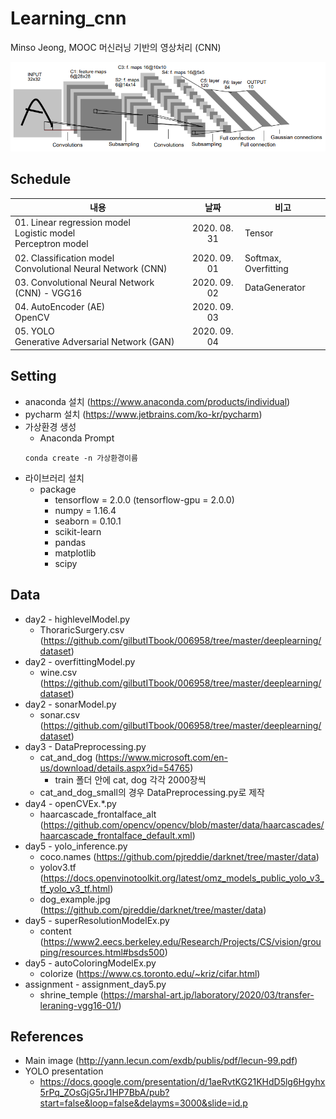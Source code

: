 # Learning_cnn
  Minso Jeong, MOOC 머신러닝 기반의 영상처리 (CNN)
 
![cnn_main](./img/cnn_main.png)

## Schedule
|          내용         |   날짜     |   비고   |
| -------------------------------- |:---------------:|--------------------------|
|01. Linear regression model <br/> Logistic model <br/>  Perceptron model | 2020. 08. 31 | Tensor |
|02. Classification model <br/> Convolutional Neural Network (CNN) | 2020. 09. 01 | Softmax, Overfitting|
|03. Convolutional Neural Network (CNN) - VGG16| 2020. 09. 02 | DataGenerator |
|04. AutoEncoder (AE) <br/> OpenCV | 2020. 09. 03 | |
|05. YOLO <br/> Generative Adversarial Network (GAN) | 2020. 09. 04 |  |

## Setting
* anaconda 설치 (https://www.anaconda.com/products/individual)
* pycharm 설치 (https://www.jetbrains.com/ko-kr/pycharm)
* 가상환경 생성
    * Anaconda Prompt
    ```
    conda create -n 가상환경이름
    ```
* 라이브러리 설치
    * package
        * tensorflow = 2.0.0 (tensorflow-gpu = 2.0.0)
        * numpy = 1.16.4
        * seaborn = 0.10.1
        * scikit-learn
        * pandas
        * matplotlib
        * scipy
     
## Data
* day2 - highlevelModel.py
    * ThoraricSurgery.csv (https://github.com/gilbutITbook/006958/tree/master/deeplearning/dataset)
* day2 - overfittingModel.py
    * wine.csv (https://github.com/gilbutITbook/006958/tree/master/deeplearning/dataset)
* day2 - sonarModel.py
    * sonar.csv (https://github.com/gilbutITbook/006958/tree/master/deeplearning/dataset)    
* day3 - DataPreprocessing.py
    * cat_and_dog (https://www.microsoft.com/en-us/download/details.aspx?id=54765)
        * train 폴더 안에 cat, dog 각각 2000장씩        
    * cat_and_dog_small의 경우 DataPreprocessing.py로 제작   
* day4 - openCVEx.*.py
    * haarcascade_frontalface_alt (https://github.com/opencv/opencv/blob/master/data/haarcascades/haarcascade_frontalface_default.xml)
* day5 - yolo_inference.py
    * coco.names (https://github.com/pjreddie/darknet/tree/master/data)
    * yolov3.tf (https://docs.openvinotoolkit.org/latest/omz_models_public_yolo_v3_tf_yolo_v3_tf.html)
    * dog_example.jpg (https://github.com/pjreddie/darknet/tree/master/data)
* day5 - superResolutionModelEx.py
    * content (https://www2.eecs.berkeley.edu/Research/Projects/CS/vision/grouping/resources.html#bsds500)
* day5 - autoColoringModelEx.py
    * colorize (https://www.cs.toronto.edu/~kriz/cifar.html)
* assignment - assignment_day5.py
    * shrine_temple (https://marshal-art.jp/laboratory/2020/03/transfer-leraning-vgg16-01/)

## References
* Main image (http://yann.lecun.com/exdb/publis/pdf/lecun-99.pdf)
* YOLO presentation
    * https://docs.google.com/presentation/d/1aeRvtKG21KHdD5lg6Hgyhx5rPq_ZOsGjG5rJ1HP7BbA/pub?start=false&loop=false&delayms=3000&slide=id.p


